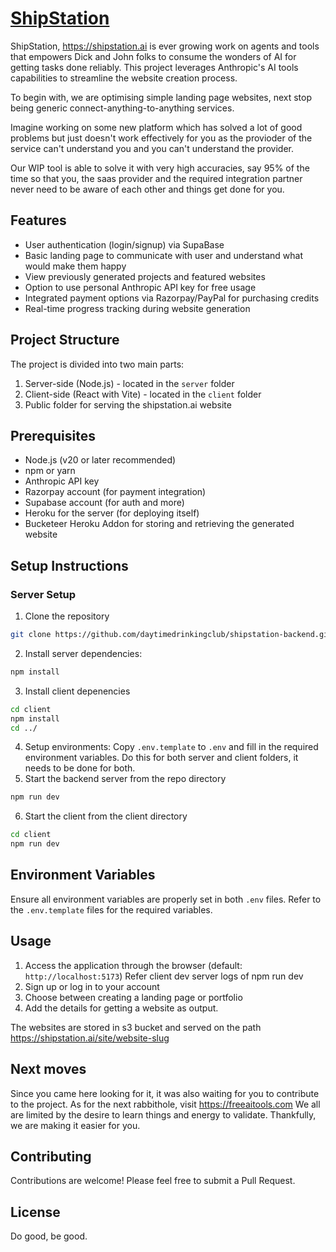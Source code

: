 # [ShipStation](https://shipstation.ai)

ShipStation, https://shipstation.ai is ever growing work on agents and tools that empowers Dick and John folks to consume the wonders of AI for getting tasks done reliably.
This project leverages Anthropic's AI tools capabilities to streamline the website creation process.

To begin with, we are optimising simple landing page websites, next stop being generic connect-anything-to-anything services.

Imagine working on some new platform which has solved a lot of good problems but just doesn't work effectively for you as the provioder of the service can't understand you and you can't understand the provider.

Our WIP tool is able to solve it with very high accuracies, say 95% of the time so that you, the saas provider and the required integration partner never need to be aware of each other and things get done for you.

## Features

- User authentication (login/signup) via SupaBase
- Basic landing page to communicate with user and understand what would make them happy
- View previously generated projects and featured websites
- Option to use personal Anthropic API key for free usage
- Integrated payment options via Razorpay/PayPal for purchasing credits
- Real-time progress tracking during website generation

## Project Structure

The project is divided into two main parts:
1. Server-side (Node.js) - located in the `server` folder
2. Client-side (React with Vite) - located in the `client` folder
3. Public folder for serving the shipstation.ai website

## Prerequisites

- Node.js (v20 or later recommended)
- npm or yarn
- Anthropic API key 
- Razorpay account (for payment integration)
- Supabase account (for auth and more)
- Heroku for the server (for deploying itself)
- Bucketeer Heroku Addon for storing and retrieving the generated website

## Setup Instructions

### Server Setup

1. Clone the repository
```bash
git clone https://github.com/daytimedrinkingclub/shipstation-backend.git
```
2. Install server dependencies:
```bash
npm install
```
3. Install client depenencies
```bash
cd client
npm install
cd ../
```
4. Setup environments: Copy `.env.template` to `.env` and fill in the required environment variables. Do this for both server and client folders, it needs to be done for both.
5. Start the backend server from the repo directory
```bash
npm run dev
```
6. Start the client from the client directory
```bash
cd client
npm run dev
```

## Environment Variables

Ensure all environment variables are properly set in both `.env` files. Refer to the `.env.template` files for the required variables.

## Usage

1. Access the application through the browser (default: `http://localhost:5173`) Refer client dev server logs of npm run dev
2. Sign up or log in to your account
3. Choose between creating a landing page or portfolio
4. Add the details for getting a website as output.

The websites are stored in s3 bucket and served on the path
https://shipstation.ai/site/website-slug

## Next moves

Since you came here looking for it, it was also waiting for you to contribute to the project.
As for the next rabbithole, visit https://freeaitools.com
We all are limited by the desire to learn things and energy to validate. Thankfully, we are making it easier for you.

## Contributing

Contributions are welcome! Please feel free to submit a Pull Request.

## License

Do good, be good.